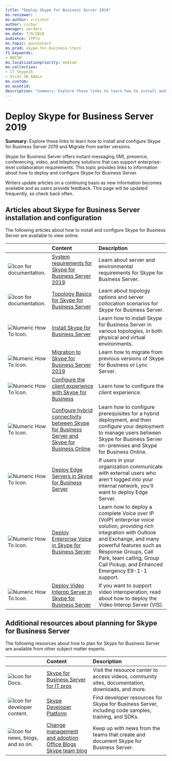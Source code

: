 ```yaml
---
title: "Deploy Skype for Business Server 2019"
ms.reviewer: 
ms.author: v-cichur
author: cichur
manager: serdars
ms.date: 7/9/2018
audience: ITPro
ms.topic: quickstart
ms.prod: skype-for-business-itpro
f1.keywords:
- NOCSH
ms.localizationpriority: medium
ms.collection: 
- IT_Skype16
- Strat_SB_Admin
ms.custom: 
ms.assetid: 
description: "Summary: Explore these links to learn how to install and configure Skype for Business Server 2019."
---
```


# Deploy Skype for Business Server 2019
 
**Summary:** Explore these links to learn how to install and configure Skype for Business Server 2019 and Migrate from earlier versions.
  
Skype for Business Server offers instant messaging (IM), presence, conferencing, video, and telephony solutions that can support enterprise-level collaboration requirements. This topic provides links to information about how to deploy and configure Skype for Business Server. 
  
Writers update articles on a continuing basis as new information becomes available and as users provide feedback. This page will be updated frequently, so check back often.
   
##  Articles about Skype for Business Server installation and configuration

The following articles about how to install and configure Skype for Business Server are available to view online. 
  
|&nbsp;|Content|Description|
|:-----|:-----|:-----|
|![Icon for documentation.](/office/media/icons/paragraph-writing-blue.svg)|[System requirements for Skype for Business Server 2019](../plan/system-requirements.md)   |Learn about server and environmental requirements for Skype for Business Server.   |
|![Icon for documentation.](/office/media/icons/paragraph-writing-blue.svg)|[Topology Basics for Skype for Business Server](../../SfbServer/plan-your-deployment/topology-basics/topology-basics.md)  |Learn about topology options and server collocation scenarios for Skype for Business Server.   |
|![Numeric How To Icon.](/office/media/icons/list-123-blue.svg)|[Install Skype for Business Server](../../SfbServer/deploy/install/install.md) |Learn how to install Skype for Business Server in various topologies, in both physical and virtual environments.   |
|![Numeric How To Icon.](/office/media/icons/list-123-blue.svg)| [Migration to Skype for Business Server 2019](../migration/migration-to-skype-for-business-server-2019.md)  |Learn how to migrate from previous versions of Skype for Business or Lync Server.   |
|![Numeric How To Icon.](/office/media/icons/list-123-blue.svg)|[Configure the client experience with Skype for Business](../../SfbServer/deploy/deploy-clients/configure-the-client-experience.md)  |Learn how to configure the client experience.   |
|![Numeric How To Icon.](/office/media/icons/list-123-blue.svg)| [Configure hybrid connectivity between Skype for Business Server and Skype for Business Online](../../SfbHybrid/hybrid/configure-hybrid-connectivity.md)  |Learn how to configure prerequisites for a hybrid deployment, and then configure your deployment to manage users between Skype for Business Server on-premises and Skype for Business Online.   |
|![Numeric How To Icon.](/office/media/icons/list-123-blue.svg)| [Deploy Edge Servers in Skype for Business Server](../../SfbServer/deploy/deploy-edge-server/deploy-edge-servers.md)  |If users in your organization communicate with external users who aren't logged into your internal network, you'll want to deploy Edge Server.   |
|![Numeric How To Icon.](/office/media/icons/list-123-blue.svg)| [Deploy Enterprise Voice in Skype for Business Server](../../SfbServer/deploy/deploy-enterprise-voice/deploy-enterprise-voice.md)  |Learn how to deploy a complete Voice over IP (VoIP) enterprise voice solution, providing rich integration with Outlook and Exchange, and many powerful features such as Response Groups, Call Park, team calling, Group Call Pickup, and Enhanced Emergency E9-1-1 support.   |
| ![Numeric How To Icon.](/office/media/icons/list-123-blue.svg)| [Deploy Video Interop Server in Skype for Business Server](../../SfbServer/deploy/deploy-video-interop-server/deploy-video-interop-server.md)  |If you want to support video interoperation, read about how to deploy the Video Interop Server (VIS).   |
   
## Additional resources about planning for Skype for Business Server

The following resources about how to plan for Skype for Business Server are available from other subject matter experts. 
  
|&nbsp;|Content|Description|
|:-----|:-----|:-----|
|![Icon for Docs.](/office/media/icons/paragraph-writing-blue.svg)|[Skype for Business Server for IT pros](../../Hub/index.yml)  |Visit the resource center to access videos, community sites, documentation, downloads, and more.|
|![Icon for developer content.](/office/media/icons/developer-blue.svg)|[Skype Developer Platform](/skype-sdk/skypedeveloperplatform)  |Find developer resources for Skype for Business Server, including code samples, training, and SDKs.   |
|![Icon for news, blogs, and so on.](/office/media/icons/blog-site-blue.svg)|[Change management and adoption](https://go.microsoft.com/fwlink/p/?LinkId=532796) <br/> [Office Blogs](https://go.microsoft.com/fwlink/p/?LinkId=528899) <br/> [Skype team blog](https://go.microsoft.com/fwlink/p/?LinkId=532818)  |Keep up with news from the teams that create and document Skype for Business Server.   |


